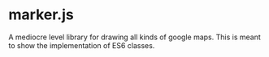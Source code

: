 # marker.js
A mediocre level library for drawing all kinds of google maps. This is meant to show the implementation of ES6 classes. 
